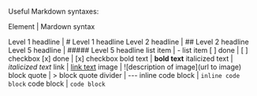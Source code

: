Useful Markdown syntaxes:

Element | Mardown syntax

Level 1 headline | # Level 1 headline
Level 2 headline | ## Level 2 headline
Level 5 headline | ##### Level 5 headline
list item | - list item
[ ] done | [ ] checkbox
[x] done | [x] checkbox
bold text | **bold text**
italicized text | _italicized text_
link | [link text](https://www.example.com)
image | ![description of image](url to image)
block quote | > block quote
divider | ---
inline code block | `inline code block`
code block | `code block`
